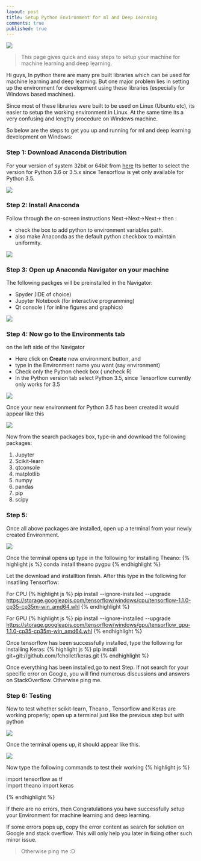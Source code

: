 ```yaml
---
layout: post
title: Setup Python Environment for ml and Deep Learning
comments: true
published: true
---
```

![](/images/anaconda.png)

>This page gives quick and easy steps to setup your machine for machine learning and deep learning.

Hi guys,
In python there are many pre built libraries which can be used for machine learning and deep learning. But one major problem lies in setting up the environment for development using these libraries (especially for Windows based machines).

Since most of these libraries were built to be used on Linux (Ubuntu etc), its easier to setup the working environment in Linux. At the same time its a very confusing and lengthy procedure on Windows machine.

So below are the steps to get you up and running for ml and deep learning development on Windows:

### Step 1: Download Anaconda Distribution 
For your version of system 32bit or 64bit from [here](https://www.continuum.io/downloads)
Its better to select the version for Python 3.6 or 3.5.x since Tensorflow is yet only available for Python 3.5.

![](/images/setup_1.JPG)

### Step 2: Install Anaconda
Follow through the on-screen instructions Next->Next->Next-> then :
- check the box to add python to environment variables path. 
- also make Anaconda as the default python checkbox to maintain uniformity.
   
![](/images/setup_2.JPG)

### Step 3: Open up Anaconda Navigator on your machine
The following packges will be preinstalled in the Navigator:
- Spyder (IDE of choice)
- Jupyter Notebook (for interactive programming)
- Qt console ( for inline figures and graphics)

![](/images/setup_3.JPG)

### Step 4: Now go to the Environments tab 
on the left side of the Navigator
- Here click on **Create** new environment button, and 
- type in the Environment name you want (say environment)
- Check only the Python check box ( uncheck R)
- In the Python version tab select Python 3.5, since Tensorflow currently only  works for 3.5

![](/images/setup_4.JPG)

Once your new environment for Python 3.5 has been created it would appear like this

![](/images/setup_5.JPG)

Now from the search packages box, type-in and download the following packages:
1. Jupyter
2. Scikit-learn
3. qtconsole
4. matplotlib
5. numpy
6. pandas
7. pip
8. scipy

### Step 5: 
Once all above packages are installed, open up a terminal from your newly created Environment.

![](/images/setup_6.JPG)

Once the terminal opens up type in the following for installing Theano:
{% highlight js %}
conda install theano pygpu
{% endhighlight %}

Let the download and installtion finish. After this type in the following for insatlling Tensorflow:

For CPU
{% highlight js %}
pip install --ignore-installed --upgrade https://storage.googleapis.com/tensorflow/windows/cpu/tensorflow-1.1.0-cp35-cp35m-win_amd64.whl
{% endhighlight %}

For GPU
{% highlight js %}
pip install --ignore-installed --upgrade https://storage.googleapis.com/tensorflow/windows/gpu/tensorflow_gpu-1.1.0-cp35-cp35m-win_amd64.whl
{% endhighlight %}

Once tensorflow has been successfully installed, type the following for installing Keras:
{% highlight js %}
pip install git+git://github.com/fchollet/keras.git
{% endhighlight %}

Once everything has been installed,go to next Step. If not search for your specific error on Google, you will find numerous discussions and answers on StackOverflow. Otherwise ping me.

### Step 6: Testing 
Now to test whether scikit-learn, Theano , Tensorflow and Keras are working properly; open up a terminal  just like the previous step but with python

![](/images/setup_7.JPG)

Once the terminal opens up, it should appear like this. 

![](/images/setup_8.JPG)

Now type the following commands to test their working
{% highlight js %}

import tensorflow as tf                                                                                            
import theano
import keras

{% endhighlight %}
 
 
If there are no errors, then Congratulations you have successfully setup your Environment for machine learning and deep learning.

If some errors pops up, copy the error content as search for solution on Google and stack overflow. This will only help you later in fixing other such minor issue.


>Otherwise ping me :D
